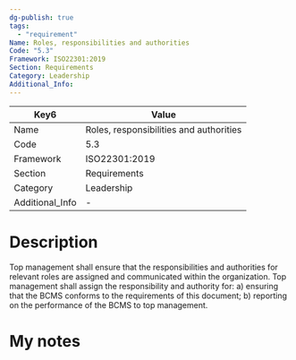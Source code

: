 ```yaml
---
dg-publish: true
tags:
  - "requirement"
Name: Roles, responsibilities and authorities
Code: "5.3"
Framework: ISO22301:2019
Section: Requirements
Category: Leadership
Additional_Info: 
---
```


<div><table class="dataview table-view-table"><thead class="table-view-thead"><tr class="table-view-tr-header"><th class="table-view-th"><span>Key</span><span class="dataview small-text">6</span></th><th class="table-view-th"><span>Value</span></th></tr></thead><tbody class="table-view-tbody"><tr><td><span>Name</span></td><td><span>Roles, responsibilities and authorities</span></td></tr><tr><td><span>Code</span></td><td><span>5.3</span></td></tr><tr><td><span>Framework</span></td><td><span>ISO22301:2019</span></td></tr><tr><td><span>Section</span></td><td><span>Requirements</span></td></tr><tr><td><span>Category</span></td><td><span>Leadership</span></td></tr><tr><td><span>Additional_Info</span></td><td><span>-</span></td></tr></tbody></table></div>

# Description

Top management shall ensure that the responsibilities and authorities for relevant roles are assigned and communicated within the organization. Top management shall assign the responsibility and authority for: a) ensuring that the BCMS conforms to the requirements of this document; b) reporting on the performance of the BCMS to top management. 

# My notes
